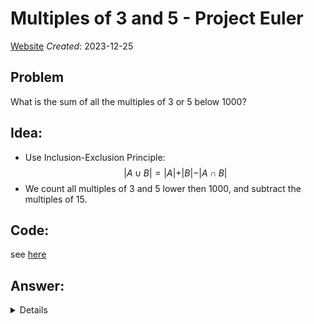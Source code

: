 # Multiples of 3 and 5 - Project Euler
[Website](https://projecteuler.net/problem=1)
_Created_: 2023-12-25
## Problem
What is the sum of all the multiples of 3 or 5 below 1000?
## Idea:
- Use Inclusion-Exclusion Principle:
$$\vert A \cup B \vert = \vert A \vert + \vert B \vert - \vert A \cap B \vert$$
- We count all multiples of 3 and 5 lower then 1000, and subtract the multiples of 15.
## Code:
see [here](./main.py)
## Answer:
<details>
```233168```
</details>
